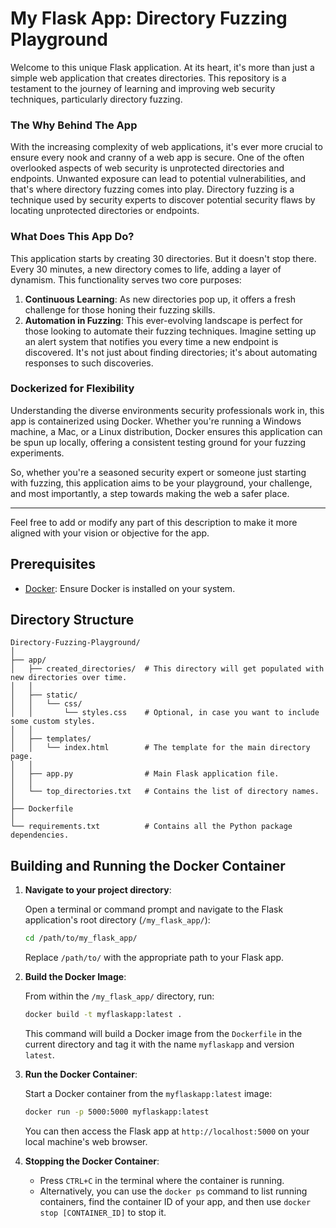 # My Flask App: Directory Fuzzing Playground

Welcome to this unique Flask application. At its heart, it's more than just a simple web application that creates directories. This repository is a testament to the journey of learning and improving web security techniques, particularly directory fuzzing.

### The Why Behind The App
With the increasing complexity of web applications, it's ever more crucial to ensure every nook and cranny of a web app is secure. One of the often overlooked aspects of web security is unprotected directories and endpoints. Unwanted exposure can lead to potential vulnerabilities, and that's where directory fuzzing comes into play. Directory fuzzing is a technique used by security experts to discover potential security flaws by locating unprotected directories or endpoints.

### What Does This App Do?
This application starts by creating 30 directories. But it doesn't stop there. Every 30 minutes, a new directory comes to life, adding a layer of dynamism. This functionality serves two core purposes:

1. **Continuous Learning**: As new directories pop up, it offers a fresh challenge for those honing their fuzzing skills.
2. **Automation in Fuzzing**: This ever-evolving landscape is perfect for those looking to automate their fuzzing techniques. Imagine setting up an alert system that notifies you every time a new endpoint is discovered. It's not just about finding directories; it's about automating responses to such discoveries.

### Dockerized for Flexibility
Understanding the diverse environments security professionals work in, this app is containerized using Docker. Whether you're running a Windows machine, a Mac, or a Linux distribution, Docker ensures this application can be spun up locally, offering a consistent testing ground for your fuzzing experiments.

So, whether you're a seasoned security expert or someone just starting with fuzzing, this application aims to be your playground, your challenge, and most importantly, a step towards making the web a safer place.

---

Feel free to add or modify any part of this description to make it more aligned with your vision or objective for the app.

## Prerequisites

- [Docker](https://docs.docker.com/get-docker/): Ensure Docker is installed on your system.

## Directory Structure

```
Directory-Fuzzing-Playground/
│
├── app/
│   ├── created_directories/  # This directory will get populated with new directories over time.
│   │
│   ├── static/
│   │   └── css/
│   │       └── styles.css    # Optional, in case you want to include some custom styles.
│   │
│   ├── templates/
│   │   └── index.html        # The template for the main directory page.
│   │
│   ├── app.py                # Main Flask application file.
│   │
│   └── top_directories.txt   # Contains the list of directory names.
│
├── Dockerfile
│
└── requirements.txt          # Contains all the Python package dependencies.

```

## Building and Running the Docker Container

1. **Navigate to your project directory**:
   
   Open a terminal or command prompt and navigate to the Flask application's root directory (`/my_flask_app/`):

   ```bash
   cd /path/to/my_flask_app/
   ```

   Replace `/path/to/` with the appropriate path to your Flask app.

2. **Build the Docker Image**:
   
   From within the `/my_flask_app/` directory, run:

   ```bash
   docker build -t myflaskapp:latest .
   ```

   This command will build a Docker image from the `Dockerfile` in the current directory and tag it with the name `myflaskapp` and version `latest`.

3. **Run the Docker Container**:

   Start a Docker container from the `myflaskapp:latest` image:

   ```bash
   docker run -p 5000:5000 myflaskapp:latest
   ```

   You can then access the Flask app at `http://localhost:5000` on your local machine's web browser.

4. **Stopping the Docker Container**:

   - Press `CTRL+C` in the terminal where the container is running.
   - Alternatively, you can use the `docker ps` command to list running containers, find the container ID of your app, and then use `docker stop [CONTAINER_ID]` to stop it.

